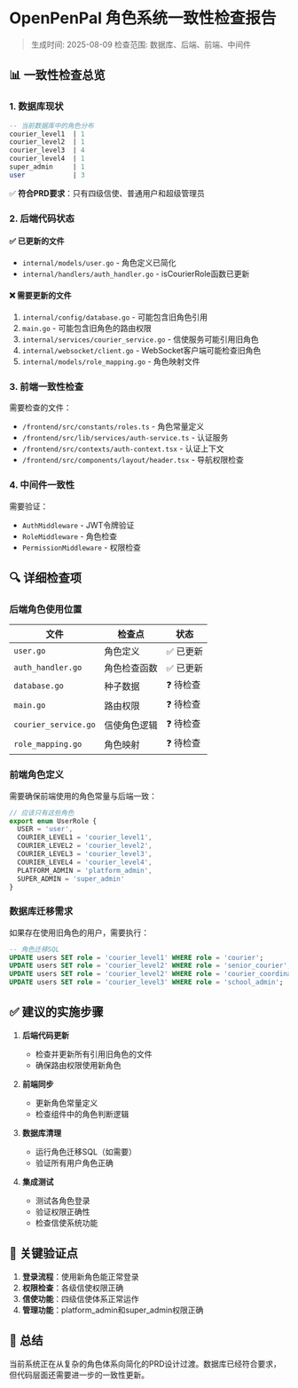 # OpenPenPal 角色系统一致性检查报告

> 生成时间: 2025-08-09
> 检查范围: 数据库、后端、前端、中间件

## 📊 一致性检查总览

### 1. 数据库现状
```sql
-- 当前数据库中的角色分布
courier_level1  | 1
courier_level2  | 1  
courier_level3  | 4
courier_level4  | 1
super_admin     | 1
user            | 3
```
✅ **符合PRD要求**：只有四级信使、普通用户和超级管理员

### 2. 后端代码状态

#### ✅ 已更新的文件
- `internal/models/user.go` - 角色定义已简化
- `internal/handlers/auth_handler.go` - isCourierRole函数已更新

#### ❌ 需要更新的文件
1. `internal/config/database.go` - 可能包含旧角色引用
2. `main.go` - 可能包含旧角色的路由权限
3. `internal/services/courier_service.go` - 信使服务可能引用旧角色
4. `internal/websocket/client.go` - WebSocket客户端可能检查旧角色
5. `internal/models/role_mapping.go` - 角色映射文件

### 3. 前端一致性检查

需要检查的文件：
- `/frontend/src/constants/roles.ts` - 角色常量定义
- `/frontend/src/lib/services/auth-service.ts` - 认证服务
- `/frontend/src/contexts/auth-context.tsx` - 认证上下文
- `/frontend/src/components/layout/header.tsx` - 导航权限检查

### 4. 中间件一致性

需要验证：
- `AuthMiddleware` - JWT令牌验证
- `RoleMiddleware` - 角色检查
- `PermissionMiddleware` - 权限检查

## 🔍 详细检查项

### 后端角色使用位置

| 文件 | 检查点 | 状态 |
|------|--------|------|
| `user.go` | 角色定义 | ✅ 已更新 |
| `auth_handler.go` | 角色检查函数 | ✅ 已更新 |
| `database.go` | 种子数据 | ❓ 待检查 |
| `main.go` | 路由权限 | ❓ 待检查 |
| `courier_service.go` | 信使角色逻辑 | ❓ 待检查 |
| `role_mapping.go` | 角色映射 | ❓ 待检查 |

### 前端角色定义

需要确保前端使用的角色常量与后端一致：
```typescript
// 应该只有这些角色
export enum UserRole {
  USER = 'user',
  COURIER_LEVEL1 = 'courier_level1',
  COURIER_LEVEL2 = 'courier_level2',
  COURIER_LEVEL3 = 'courier_level3',
  COURIER_LEVEL4 = 'courier_level4',
  PLATFORM_ADMIN = 'platform_admin',
  SUPER_ADMIN = 'super_admin'
}
```

### 数据库迁移需求

如果存在使用旧角色的用户，需要执行：
```sql
-- 角色迁移SQL
UPDATE users SET role = 'courier_level1' WHERE role = 'courier';
UPDATE users SET role = 'courier_level2' WHERE role = 'senior_courier';
UPDATE users SET role = 'courier_level2' WHERE role = 'courier_coordinator';
UPDATE users SET role = 'courier_level3' WHERE role = 'school_admin';
```

## ✅ 建议的实施步骤

1. **后端代码更新**
   - 检查并更新所有引用旧角色的文件
   - 确保路由权限使用新角色

2. **前端同步**
   - 更新角色常量定义
   - 检查组件中的角色判断逻辑

3. **数据库清理**
   - 运行角色迁移SQL（如需要）
   - 验证所有用户角色正确

4. **集成测试**
   - 测试各角色登录
   - 验证权限正确性
   - 检查信使系统功能

## 🎯 关键验证点

1. **登录流程**：使用新角色能正常登录
2. **权限检查**：各级信使权限正确
3. **信使功能**：四级信使体系正常运作
4. **管理功能**：platform_admin和super_admin权限正确

## 📝 总结

当前系统正在从复杂的角色体系向简化的PRD设计过渡。数据库已经符合要求，但代码层面还需要进一步的一致性更新。